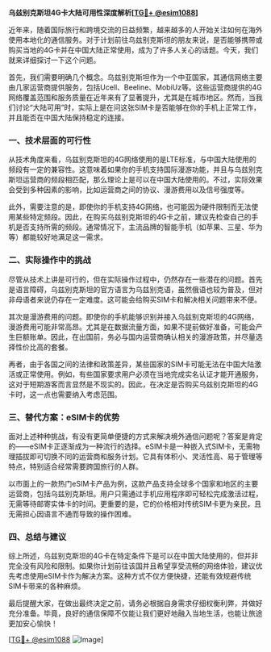 **乌兹别克斯坦4G卡大陆可用性深度解析[[TG💪+ @esim1088](https://t.me/s/esim1088)]**

近年来，随着国际旅行和跨境交流的日益频繁，越来越多的人开始关注如何在海外使用本地化的通信服务。对于计划前往乌兹别克斯坦的朋友来说，是否能够携带或购买当地的4G卡并在中国大陆正常使用，成为了许多人关心的话题。今天，我们就来详细探讨一下这个问题。

首先，我们需要明确几个概念。乌兹别克斯坦作为一个中亚国家，其通信网络主要由几家运营商提供服务，包括Ucell、Beeline、MobiUz等。这些运营商提供的4G网络覆盖范围和服务质量在近年来有了显著提升，尤其是在城市地区。然而，当我们讨论“大陆可用”时，实际上是在问这张SIM卡是否能够在你的手机上正常工作，并且能否在中国大陆保持稳定的连接。

### 一、技术层面的可行性

从技术角度来看，乌兹别克斯坦的4G网络使用的是LTE标准，与中国大陆使用的频段有一定的兼容性。这意味着如果你的手机支持国际漫游功能，并且与乌兹别克斯坦运营商的频段相匹配，那么理论上是可以在中国大陆使用的。不过，实际效果会受到多种因素的影响，比如运营商之间的协议、漫游费用以及信号强度等。

此外，需要注意的是，即使你的手机支持4G网络，也可能因为硬件限制而无法使用某些特定频段。因此，在购买乌兹别克斯坦的4G卡之前，建议先检查自己的手机是否支持所需的频段。通常情况下，主流品牌的智能手机（如苹果、三星、华为等）都能较好地满足这一需求。

### 二、实际操作中的挑战

尽管从技术上讲是可行的，但在实际操作过程中，仍然存在一些潜在的问题。首先是语言障碍，乌兹别克斯坦的官方语言为乌兹别克语，虽然俄语也较为普及，但对非母语者来说仍存在一定难度。这可能会给购买SIM卡和解决相关问题带来不便。

其次是漫游费用的问题。即使你的手机能够识别并接入乌兹别克斯坦的4G网络，漫游费用可能非常高昂。尤其是在数据流量方面，如果不提前做好准备，可能会产生巨额账单。因此，在出国前，务必与国内运营商确认相关的漫游政策，并尽量选择性价比高的套餐。

再者，由于各国之间的法律和政策差异，某些国家的SIM卡可能无法在中国大陆激活或正常使用。例如，有些国家要求用户必须在当地完成实名认证才能开通服务，这对于短期游客而言显然是不现实的。因此，在决定是否购买乌兹别克斯坦的4G卡时，这一点也需要纳入考虑范围。

### 三、替代方案：eSIM卡的优势

面对上述种种挑战，有没有更简单便捷的方式来解决境外通信问题呢？答案是肯定的——eSIM卡正逐渐成为一种流行的选择。eSIM卡是一种嵌入式SIM卡，无需物理插拔即可切换不同的运营商和服务计划。它具有体积小、灵活性高、易于管理等特点，特别适合经常需要跨国旅行的人群。

以市面上的一款热门eSIM卡产品为例，这款产品支持全球多个国家和地区的主要运营商，包括乌兹别克斯坦。用户只需通过手机应用程序即可轻松完成激活过程，无需等待邮寄实体卡的时间。更重要的是，它的价格相对传统SIM卡更为亲民，且无需担心因语言不通而导致的操作困难。

### 四、总结与建议

综上所述，乌兹别克斯坦的4G卡在特定条件下是可以在中国大陆使用的，但并非完全没有风险和限制。如果你计划前往该国并且希望享受流畅的网络体验，建议优先考虑使用eSIM卡作为解决方案。这种方式不仅方便快捷，还能有效规避传统SIM卡带来的各种麻烦。

最后提醒大家，在做出最终决定之前，请务必根据自身需求仔细权衡利弊，并做好充分准备。毕竟，良好的通信保障不仅能让我们更好地融入当地生活，也能让旅途更加安心愉快！

[[TG💪+ @esim1088](https://t.me/s/esim1088) ![Image](https://i.postimg.cc/4NQfJmqS/Snipaste-2025-05-13-00-14-12.png)]